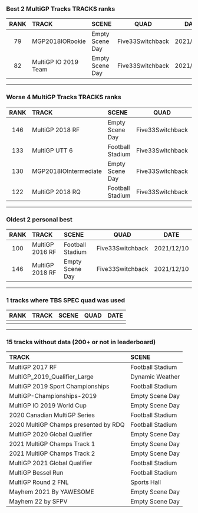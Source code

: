 ### Best 2 MultiGP Tracks TRACKS ranks
|RANK|TRACK|SCENE|QUAD|DATE|
|:---:|:---|:---|:---:|:---:|
|79|MGP2018IORookie|Empty Scene Day|Five33Switchback|2021/12/11|
|82|MultiGP IO 2019 Team|Empty Scene Day|Five33Switchback|2021/12/24|
---
### Worse 4 MultiGP Tracks TRACKS ranks
|RANK|TRACK|SCENE|QUAD|DATE|
|:---:|:---|:---|:---:|:---:|
|146|MultiGP 2018 RF|Empty Scene Day|Five33Switchback|2021/12/10|
|133|MultiGP UTT 6|Football Stadium|Five33Switchback|2021/12/23|
|130|MGP2018IOIntermediate|Empty Scene Day|Five33Switchback|2021/12/11|
|122|MultiGP 2018 RQ|Football Stadium|Five33Switchback|2021/12/10|
---
### Oldest 2 personal best
|RANK|TRACK|SCENE|QUAD|DATE|
|:---:|:---|:---|:---:|:---:|
|100|MultiGP 2016 RF|Football Stadium|Five33Switchback|2021/12/10|
|146|MultiGP 2018 RF|Empty Scene Day|Five33Switchback|2021/12/10|
---
### 1 tracks where TBS SPEC quad was used
|RANK|TRACK|SCENE|QUAD|DATE|
|:---:|:---|:---|:---:|:---:|
||||||
---
### 15 tracks without data (200+ or not in leaderboard)
|TRACK|SCENE|
|:---|:---|
|MultiGP 2017 RF|Football Stadium|
|MultiGP_2019_Qualifier_Large|Dynamic Weather|
|MultiGP 2019 Sport Championships|Football Stadium|
|MultiGP-Championships-2019|Empty Scene Day|
|MultiGP IO 2019 World Cup|Empty Scene Day|
|2020 Canadian MultiGP Series|Football Stadium|
|2020 MultiGP Champs presented by RDQ|Football Stadium|
|MultiGP 2020 Global Qualifier|Empty Scene Day|
|2021 MultiGP Champs Track 1|Empty Scene Day|
|2021 MultiGP Champs Track 2|Empty Scene Day|
|MultiGP 2021 Global Qualifier|Football Stadium|
|MultiGP Bessel Run|Football Stadium|
|MultiGP Round 2 FNL|Sports Hall|
|Mayhem 2021 By YAWESOME|Empty Scene Day|
|Mayhem 22 by SFPV|Empty Scene Day|
